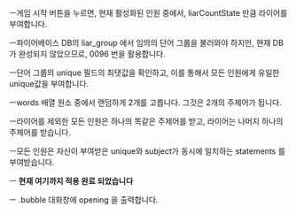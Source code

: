 ㅡ게임 시작 버튼을 누르면, 현재 활성화된 인원 중에서, liarCountState 만큼 라이어를 부여합니다.

ㅡ파이어베이스 DB의 liar_group 에서 임의의 단어 그룹을 불러와야 하지만,
현재 DB가 완성되지 않았으므로, 0096 번을 활용합니다.

ㅡ단어 그룹의 unique 필드의 최댓값을 확인하고, 이를 통해서 모든 인원에게 유일한 unique값을 부여합니다.

ㅡwords 배열 원소 중에서 랜덤하게 2개를 고릅니다. 그것은 2개의 주제어가 됩니다.

ㅡ라이어를 제외한 모든 인원은 하나의 똑같은 주제어를 받고, 라이어는 나머지 하나의 주제어를 받습니다.

ㅡ모든 인원은 자신이 부여받은 unique와 subject가 동시에 일치하는 statements 를 부여받습니다.

ㅡ **현재 여기까지 적용 완료 되었습니다**

ㅡ .bubble 대화창에 opening 을 출력합니다.

